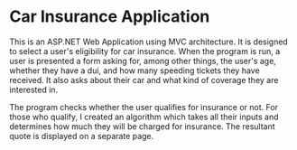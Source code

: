 # Car Insurance Application

This is an ASP.NET Web Application using MVC architecture. It is designed to select a user's eligibility for car insurance. When the program is run, a user is presented a form asking for, among other things, the user's age, whether they have a dui, and how many speeding tickets they have received. It also asks about their car and what kind of coverage they are interested in.

The program checks whether the user qualifies for insurance or not. For those who qualify, I created an algorithm which takes all their inputs and determines how much they will be charged for insurance. The resultant quote is displayed on a separate page.
 
